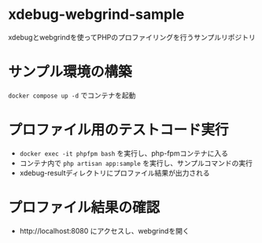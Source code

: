 # xdebug-webgrind-sample

xdebugとwebgrindを使ってPHPのプロファイリングを行うサンプルリポジトリ

# サンプル環境の構築

`docker compose up -d` でコンテナを起動

# プロファイル用のテストコード実行
- `docker exec -it phpfpm bash` を実行し、php-fpmコンテナに入る
- コンテナ内で `php artisan app:sample` を実行し、サンプルコマンドの実行
- xdebug-resultディレクトリにプロファイル結果が出力される

# プロファイル結果の確認
- http://localhost:8080 にアクセスし、webgrindを開く